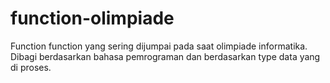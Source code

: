 # function-olimpiade
Function function yang sering dijumpai pada saat olimpiade informatika. 
Dibagi berdasarkan bahasa pemrograman dan berdasarkan type data yang di proses.
